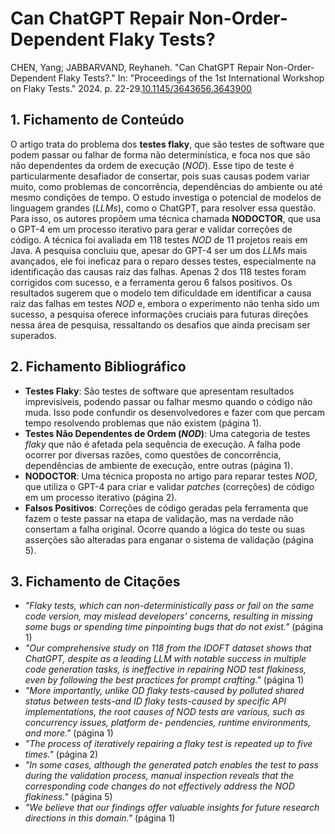 # Can ChatGPT Repair Non-Order-Dependent Flaky Tests?

CHEN, Yang; JABBARVAND, Reyhaneh. "Can ChatGPT Repair Non-Order-Dependent Flaky Tests?." In: "Proceedings of the 1st International Workshop on Flaky Tests." 2024. p. 22-29.[10.1145/3643656.3643900](https://doi.org/10.1145/3643656.3643900)

## 1. Fichamento de Conteúdo

O artigo trata do problema dos **testes flaky**, que são testes de software que podem passar ou falhar de forma não determinística, e foca nos que são não dependentes da ordem de execução (*NOD*). Esse tipo de teste é particularmente desafiador de consertar, pois suas causas podem variar muito, como problemas de concorrência, dependências do ambiente ou até mesmo condições de tempo. O estudo investiga o potencial de modelos de linguagem grandes (*LLMs*), como o ChatGPT, para resolver essa questão. Para isso, os autores propõem uma técnica chamada **NODOCTOR**, que usa o GPT-4 em um processo iterativo para gerar e validar correções de código. A técnica foi avaliada em 118 testes *NOD* de 11 projetos reais em Java. A pesquisa concluiu que, apesar do GPT-4 ser um dos *LLMs* mais avançados, ele foi ineficaz para o reparo desses testes, especialmente na identificação das causas raiz das falhas. Apenas 2 dos 118 testes foram corrigidos com sucesso, e a ferramenta gerou 6 falsos positivos. Os resultados sugerem que o modelo tem dificuldade em identificar a causa raiz das falhas em testes *NOD* e, embora o experimento não tenha sido um sucesso, a pesquisa oferece informações cruciais para futuras direções nessa área de pesquisa, ressaltando os desafios que ainda precisam ser superados.

## 2. Fichamento Bibliográfico

* **Testes Flaky**: São testes de software que apresentam resultados imprevisíveis, podendo passar ou falhar mesmo quando o código não muda. Isso pode confundir os desenvolvedores e fazer com que percam tempo resolvendo problemas que não existem (página 1).
* **Testes Não Dependentes de Ordem (*NOD*)**: Uma categoria de testes *flaky* que não é afetada pela sequência de execução. A falha pode ocorrer por diversas razões, como questões de concorrência, dependências de ambiente de execução, entre outras (página 1).
* **NODOCTOR**: Uma técnica proposta no artigo para reparar testes *NOD*, que utiliza o GPT-4 para criar e validar *patches* (correções) de código em um processo iterativo (página 2).
* **Falsos Positivos**: Correções de código geradas pela ferramenta que fazem o teste passar na etapa de validação, mas na verdade não consertam a falha original. Ocorre quando a lógica do teste ou suas asserções são alteradas para enganar o sistema de validação (página 5).

## 3. Fichamento de Citações

* _"Flaky tests, which can non-deterministically pass or fail on the same code version, may mislead developers' concerns, resulting in missing some bugs or spending time pinpointing bugs that do not exist."_ (página 1)
* _"Our comprehensive study on 118 from the IDOFT dataset shows that ChatGPT, despite as a leading LLM with notable success in multiple code generation tasks, is ineffective in repairing NOD test flakiness, even by following the best practices for prompt crafting."_ (página 1)
* _"More importantly, unlike OD flaky tests-caused by polluted shared status between tests-and ID flaky tests-caused by specific API implementations, the root causes of NOD tests are various, such as concurrency issues, platform de- pendencies, runtime environments, and more."_ (página 1)
* _"The process of iteratively repairing a flaky test is repeated up to five times."_ (página 2)
* _"In some cases, although the generated patch enables the test to pass during the validation process, manual inspection reveals that the corresponding code changes do not effectively address the NOD flakiness."_ (página 5)
* _"We believe that our findings offer valuable insights for future research directions in this domain."_ (página 1)